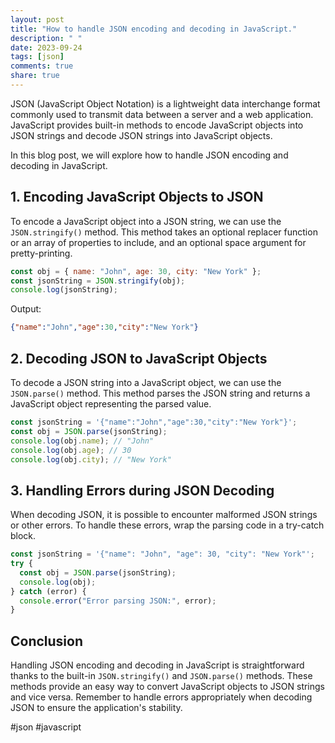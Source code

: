 ```yaml
---
layout: post
title: "How to handle JSON encoding and decoding in JavaScript."
description: " "
date: 2023-09-24
tags: [json]
comments: true
share: true
---
```


JSON (JavaScript Object Notation) is a lightweight data interchange format commonly used to transmit data between a server and a web application. JavaScript provides built-in methods to encode JavaScript objects into JSON strings and decode JSON strings into JavaScript objects.

In this blog post, we will explore how to handle JSON encoding and decoding in JavaScript.

## 1. Encoding JavaScript Objects to JSON

To encode a JavaScript object into a JSON string, we can use the `JSON.stringify()` method. This method takes an optional replacer function or an array of properties to include, and an optional space argument for pretty-printing.

```javascript
const obj = { name: "John", age: 30, city: "New York" };
const jsonString = JSON.stringify(obj);
console.log(jsonString);
```
Output:
```json
{"name":"John","age":30,"city":"New York"}
```

## 2. Decoding JSON to JavaScript Objects

To decode a JSON string into a JavaScript object, we can use the `JSON.parse()` method. This method parses the JSON string and returns a JavaScript object representing the parsed value.

```javascript
const jsonString = '{"name":"John","age":30,"city":"New York"}';
const obj = JSON.parse(jsonString);
console.log(obj.name); // "John"
console.log(obj.age); // 30
console.log(obj.city); // "New York"
```

## 3. Handling Errors during JSON Decoding

When decoding JSON, it is possible to encounter malformed JSON strings or other errors. To handle these errors, wrap the parsing code in a try-catch block.

```javascript
const jsonString = '{"name": "John", "age": 30, "city": "New York"';
try {
  const obj = JSON.parse(jsonString);
  console.log(obj);
} catch (error) {
  console.error("Error parsing JSON:", error);
}
```

## Conclusion

Handling JSON encoding and decoding in JavaScript is straightforward thanks to the built-in `JSON.stringify()` and `JSON.parse()` methods. These methods provide an easy way to convert JavaScript objects to JSON strings and vice versa. Remember to handle errors appropriately when decoding JSON to ensure the application's stability.

#json #javascript